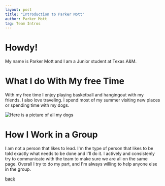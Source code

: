 ```yaml
---
layout: post
title: "Introduction to Parker Mott"
author: Parker Mott
tag: Team Intros
---
```


# Howdy!

My name is Parker Mott and I am a Junior student at Texas A&M. 

# What I do With My free Time

With my free time I enjoy playing basketball and hangingout with my friends. I also love traveling. I spend most of my summer visiting new places or spending time with my dogs.

![Here is a picture of all my dogs](/Project2/assets/images/IMG_2848.jpeg)

# How I Work in a Group

I am not a person that likes to lead. I'm the type of person that likes to be told exactly what needs to be done and I'll do it.
I actively and consistenly try to communicate with the team to make sure we are all on the same page. Overall I try to do my part, 
and I'm always willing to help anyone else in the group. 

[back](/Project2/postspace)

